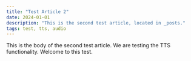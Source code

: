 ```yaml
---
title: "Test Article 2"
date: 2024-01-01
description: "This is the second test article, located in _posts."
tags: test, tts, audio
---
```

This is the body of the second test article. We are testing the TTS functionality.
Welcome to this test.
